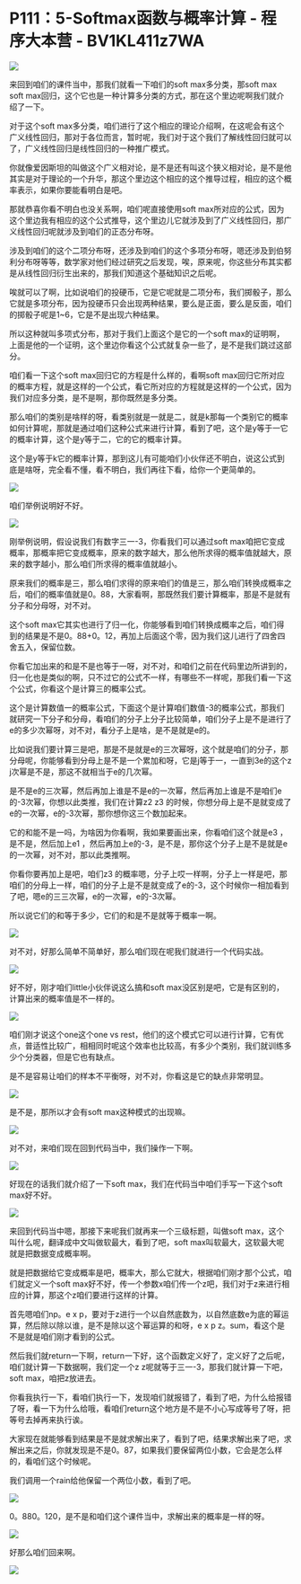 # P111：5-Softmax函数与概率计算 - 程序大本营 - BV1KL411z7WA

![](img/083c442aaf93ed60c949ce875a57ac65_0.png)

来回到咱们的课件当中，那我们就看一下咱们的soft max多分类，那soft max soft max回归，这个它也是一种计算多分类的方式，那在这个里边呢啊我们就介绍了一下。

对于这个soft max多分类，咱们进行了这个相应的理论介绍啊，在这呢会有这个广义线性回归，那对于各位而言，暂时呢，我们对于这个我们了解线性回归就可以了，广义线性回归是线性回归的一种推广模式。

你就像爱因斯坦的叫做这个广义相对论，是不是还有叫这个狭义相对论，是不是他其实是对于理论的一个升华，那这个里边这个相应的这个推导过程，相应的这个概率表示，如果你要能看明白是吧。

那就恭喜你看不明白也没关系啊，咱们呢直接使用soft max所对应的公式，因为这个里边我有相应的这个公式推导，这个里边儿它就涉及到了广义线性回归，那广义线性回归呢就涉及到咱们的正态分布呀。

涉及到咱们的这个二项分布呀，还涉及到咱们的这个多项分布呀，嗯还涉及到伯努利分布呀等等，数学家对他们经过研究之后发现，唉，原来呢，你这些分布其实都是从线性回归衍生出来的，那我们知道这个基础知识之后呢。

唉就可以了啊，比如说咱们的投硬币，它是它呢就是二项分布，我们掷骰子，那么它就是多项分布，因为投硬币只会出现两种结果，要么是正面，要么是反面，咱们的掷骰子呢是1~6，它是不是出现六种结果。

所以这种就叫多项式分布，那对于我们上面这个是它的一个soft max的证明啊，上面是他的一个证明，这个里边你看这个公式就复杂一些了，是不是我们跳过这部分。

咱们看一下这个soft max回归它的方程是什么样的，看啊soft max回归它所对应的概率方程，就是这样的一个公式，看它所对应的方程就是这样的一个公式，因为我们对应多分类，是不是啊，那你既然是多分类。

那么咱们的类别是啥样的呀，看类别就是一就是二，就是k那每一个类别它的概率如何计算呢，那就是通过咱们这种公式来进行计算，看到了吧，这个是y等于一它的概率计算，这个是y等于二，它的它的概率计算。

这个是y等于k它的概率计算，那到这儿有可能咱们小伙伴还不明白，说这公式到底是啥呀，完全看不懂，看不明白，我们再往下看，给你一个更简单的。



![](img/083c442aaf93ed60c949ce875a57ac65_2.png)

咱们举例说明好不好。

![](img/083c442aaf93ed60c949ce875a57ac65_4.png)

刚举例说明，假设说我们有数字三一-3，你看我们可以通过soft max咱把它变成概率，那概率把它变成概率，原来的数字越大，那么他所求得的概率值就越大，原来的数字越小，那么咱们所求得的概率值就越小。

原来我们的概率是三，那么咱们求得的原来咱们的值是三，那么咱们转换成概率之后，咱们的概率值就是0。88，大家看啊，那既然我们要计算概率，那是不是就有分子和分母呀，对不对。

这个soft max它其实也进行了归一化，你能够看到咱们转换成概率之后，咱们得到的结果是不是0。88+0。12，再加上后面这个零，因为我们这儿进行了四舍四舍五入，保留位数。

你看它加出来的和是不是也等于一呀，对不对，和咱们之前在代码里边所讲到的，归一化也是类似的啊，只不过它的公式不一样，有哪些不一样呢，那我们看一下这个公式，你看这个是计算三的概率公式。

这个是计算数值一的概率公式，下面这个是计算咱们数值-3的概率公式，那我们就研究一下分子和分母，看咱们的分子上分子比较简单，咱们分子上是不是进行了e的多少次幂呀，对不对，看分子上是啥，是不是就是e的。

比如说我们要计算三是吧，那是不是就是e的三次幂呀，这个就是咱们的分子，那分母呢，你能够看到分母上是不是一个累加和呀，它是j等于一，一直到3e的这个z j次幂是不是，那这不就相当于e的几次幂。

是不是e的三次幂，然后再加上谁是不是e的一次幂，然后再加上谁是不是咱们e的-3次幂，你想以此类推，我们在计算z2 z3 的时候，你想分母上是不是就变成了e的一次幂，e的-3次幂，那你想你这三个数加起来。

它的和能不是一吗，为啥因为你看啊，我如果要画出来，你看咱们这个就是e3 ，是不是，然后加上e1 ，然后再加上e的-3，是不是，那你这个分子上是不是就是e的一次幂，对不对，那以此类推啊。

你看你要再加上是吧，咱们z3 的概率嗯，分子上哎一样啊，分子上一样是吧，那咱们的分母上一样，咱们的分子上是不是就变成了e的-3，这个时候你一相加看到了吧，嗯e的三三次幂，e的一次幂，e的-3次幂。

所以说它们的和等于多少，它们的和是不是就等于概率一啊。

![](img/083c442aaf93ed60c949ce875a57ac65_6.png)

对不对，好那么简单不简单好，那么咱们现在呢我们就进行一个代码实战。

![](img/083c442aaf93ed60c949ce875a57ac65_8.png)

好不好，刚才咱们little小伙伴说这么搞和soft max没区别是吧，它是有区别的，计算出来的概率值是不一样的。



![](img/083c442aaf93ed60c949ce875a57ac65_10.png)

咱们刚才说这个one这个one vs rest，他们的这个模式它可以进行计算，它有优点，普适性比较广，相相同时呢这个效率也比较高，有多少个类别，我们就训练多少个分类器，但是它也有缺点。

是不是容易让咱们的样本不平衡呀，对不对，你看这是它的缺点非常明显。

![](img/083c442aaf93ed60c949ce875a57ac65_12.png)

是不是，那所以才会有soft max这种模式的出现嘛。

![](img/083c442aaf93ed60c949ce875a57ac65_14.png)

对不对，来咱们现在回到代码当中，我们操作一下啊。

![](img/083c442aaf93ed60c949ce875a57ac65_16.png)

好现在的话我们就介绍了一下soft max，我们在代码当中咱们手写一下这个soft max好不好。

![](img/083c442aaf93ed60c949ce875a57ac65_18.png)

来回到代码当中嗯，那接下来呢我们就再来一个三级标题，叫做soft max，这个叫什么呢，翻译成中文叫做软最大，看到了吧，soft max叫软最大，这软最大呢就是把数据变成概率啊。

就是把数据给它变成概率是吧，概率大，那么它就大，根据咱们刚才那个公式，咱们就定义一个soft max好不好，传一个参数x咱们传一个z吧，我们对于z来进行相应的计算，那这个z咱们要进行这样的计算。

首先嗯咱们np。e x p，要对于z进行一个以自然底数为，以自然底数e为底的幂运算，然后除以除以谁，是不是除以这个幂运算的和呀，e x p z。sum，看这个是不是就是咱们刚才看到的公式。

然后我们就return一下啊，return一下好，这个函数定义好了，定义好了之后呢，咱们就计算一下数据啊，我们定一个z z呢就等于三一-3，那我们就计算一下吧，soft max，咱把z放进去。

你看我执行一下，看咱们执行一下，发现咱们就报错了，看到了吧，为什么给报错了呀，看一下为什么给哦，看咱们return这个地方是不是不小心写成等号了呀，把等号去掉再来执行诶。

大家现在就能够看到结果是不是就求解出来了，看到了吧，结果求解出来了吧，求解出来之后，你就发现是不是0。87，如果我们要保留两位小数，它会是怎么样的，看咱们这个时候呢。

我们调用一个rain给他保留一个两位小数，看到了吧。

![](img/083c442aaf93ed60c949ce875a57ac65_20.png)

0。880。120，是不是和咱们这个课件当中，求解出来的概率是一样的呀。

![](img/083c442aaf93ed60c949ce875a57ac65_22.png)

好那么咱们回来啊。

![](img/083c442aaf93ed60c949ce875a57ac65_24.png)